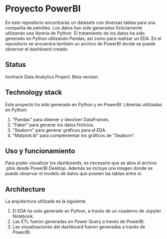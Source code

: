 # Proyecto PowerBI
En este repositorio encontrarás un datasets con diversas tablas para una compañía de petróleo. 
Los datos han sido generados ficticiamente utilizando una librería de Python.
El tratamiento de los datos ha sido generado en Python utilizando Pandas, así como para realizar un EDA.
En el repositorio se encuentra también un archivo de PowerBI donde se puede observar el dashboard creado.
## Status
Ironhack Data Analytics Project. Beta version.

## Technology stack

Este proyecto ha sido generado en Python y en PowerBI:
Librerías utilizadas en Python:

1. "Pandas" para obtener y devolver DataFrames.
2. "Faker" para generar los datos ficticios.
3. "Seaborn" para generar gráficos para el EDA.
4. "MatplotLib" para complementar los gráficos de "Seaborn".

## Uso y funcionamiento

Para poder visualizar los dashboards, es necesario que se abra el archivo .pbix desde PowerBI Desktop.
Además se incluye una imagen donde se puede observar el modelo de datos que poseen las tablas entre sí.

## Architecture

La arquitectura utilizada es la siguiente.

1. El EDA ha sido generado en Python, a través de un cuaderno de Jupyter Notebook.
2. Las ETL fueron generadas en Power Query a través de PowerBI.
3. Las visualizaciones del dashboard fueron generadas a través de PowerBI.
